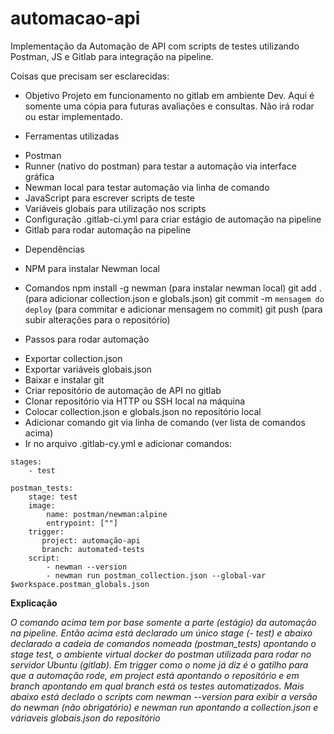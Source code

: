 # automacao-api
 Implementação da Automação de API com scripts de testes utilizando Postman, JS e Gitlab para integração na pipeline.

Coisas que precisam ser esclarecidas:
* Objetivo
Projeto em funcionamento no gitlab em ambiente Dev. Aqui é somente uma cópia para futuras avaliações e consultas. Não irá rodar ou estar implementado.


* Ferramentas utilizadas
- Postman
- Runner (nativo do postman) para testar a automação via interface gráfica
- Newman local para testar automação via linha de comando
- JavaScript para escrever scripts de teste
- Variáveis globais para utilização nos scripts
- Configuração .gitlab-ci.yml para criar estágio de automação na pipeline
- Gitlab para rodar automação na pipeline

* Dependências
- NPM para instalar Newman local


* Comandos
npm install -g newman (para instalar newman local)
git add . (para adicionar collection.json e globals.json)
git commit -m ``mensagem do deploy`` (para commitar e adicionar mensagem no commit)
git push (para subir alterações para o repositório)


* Passos para rodar automação
- Exportar collection.json
- Exportar variáveis globais.json
- Baixar e instalar git
- Criar repositório de automação de API no gitlab
- Clonar repositório via HTTP ou SSH local na máquina
- Colocar collection.json e globals.json no repositório local
- Adicionar comando git via linha de comando (ver lista de comandos acima)
- Ir no arquivo .gitlab-cy.yml e adicionar comandos:
```
stages:
    - test

postman_tests:
    stage: test
    image: 
        name: postman/newman:alpine
        entrypoint: [""]
    trigger:
       project: automação-api
       branch: automated-tests
    script:
        - newman --version
        - newman run postman_collection.json --global-var $workspace.postman_globals.json
 ```
 **Explicação**
 
 *O comando acima tem por base somente a parte (estágio) da automação na pipeline. Então acima está declarado um único stage (- test) e abaixo declarado a cadeia de comandos nomeada (postman_tests) apontando o stage test, o ambiente virtual docker do postman utilizada para rodar no servidor Ubuntu (gitlab). 
 Em trigger como o nome já diz é o gatilho para que a automação rode, em project está apontando o repositório e em branch apontando em qual branch está os testes automatizados.
 Mais abaixo está declado o scripts com newman --version para exibir a versão do newman (não obrigatório) e newman run apontando a collection.json e váriaveis globais.json do repositório*
